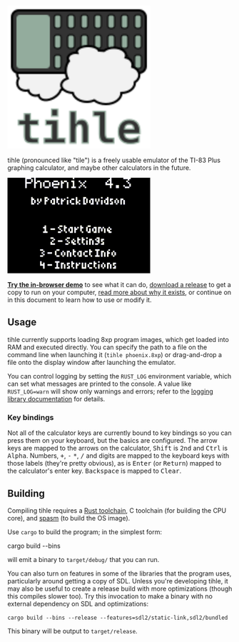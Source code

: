 <img src="dist/tihle.svg" width=320>

tihle (pronounced like "tile") is a freely usable emulator of the TI-83 Plus
graphing calculator, and maybe other calculators in the future.

![A screencapture of tihle running Phoenix](dist/demo.gif)

**[Try the in-browser demo](https://taricorp.gitlab.io/tihle/)** to see what it
can do, [download a release](https://gitlab.com/taricorp/tihle/-/releases)
to get a copy to run on your computer,
[read more about why it exists](https://www.taricorp.net/2020/introducing-tihle/),
or continue on in this document to learn how to use or modify it.

## Usage

tihle currently supports loading 8xp program images, which get loaded into
RAM and executed directly. You can specify the path to a file on the command
line when launching it (`tihle phoenix.8xp`) or drag-and-drop a file onto
the display window after launching the emulator.

You can control logging by setting the `RUST_LOG` environment variable,
which can set what messages are printed to the console. A value like
`RUST_LOG=warn` will show only warnings and errors; refer to the [logging
library documentation](https://docs.rs/env_logger/0.7.1/env_logger/#enabling-logging)
for details.

### Key bindings

Not all of the calculator keys are currently bound to key bindings so you can
press them on your keyboard, but the basics are configured. The arrow keys are
mapped to the arrows on the calculator, <kbd>Shift</kbd> is <kbd>2nd</kbd>
and <kbd>Ctrl</kbd> is <kbd>Alpha</kbd>. Numbers, <kbd>+</kbd>, <kbd>-</kbd>
<kbd>*</kbd>, <kbd>/</kbd> and digits are mapped to the keyboard keys with
those labels (they're pretty obvious), as is <kbd>Enter</kbd> (or
<kbd>Return</kbd>) mapped to the calculator's enter key. <kbd>Backspace</kbd>
is mapped to <kbd>Clear</kbd>.

## Building

Compiling tihle requires a [Rust toolchain](https://www.rust-lang.org/),
C toolchain (for building the CPU core), and
[spasm](https://github.com/alberthdev/spasm-ng) (to build the OS image).

Use `cargo` to build the program; in the simplest form:

   cargo build --bins

will emit a binary to `target/debug/` that you can run.

You can also turn on features in some of the libraries that the program uses,
particularly around getting a copy of SDL. Unless you're developing tihle,
it may also be useful to create a release build with more optimizations
(though this compiles slower too). Try this invocation to make a binary
with no external dependency on SDL and optimizations:

    cargo build --bins --release --features=sdl2/static-link,sdl2/bundled

This binary will be output to `target/release`.
